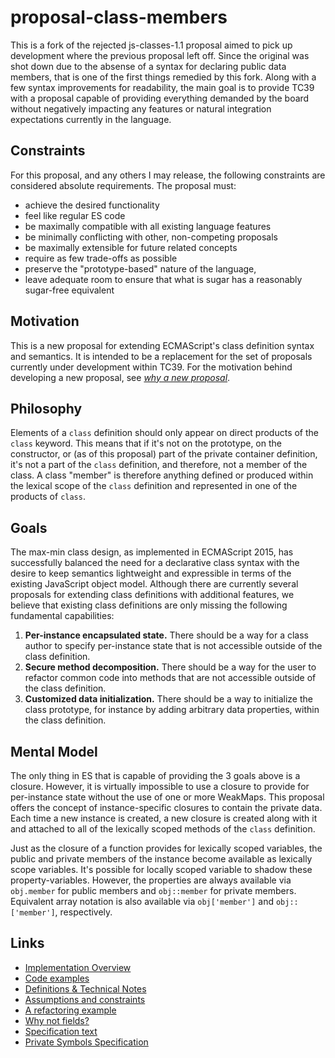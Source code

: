 # proposal-class-members
This is a fork of the rejected js-classes-1.1 proposal aimed to pick up development where the previous proposal left off. Since the original was shot down due to the absense of a syntax for declaring public data members, that is one of the first things remedied by this fork. Along with a few syntax improvements for readability, the main goal is to provide TC39 with a proposal capable of providing everything demanded by the board without negatively impacting any features or natural integration expectations currently in the language.

## Constraints
For this proposal, and any others I may release, the following constraints are considered absolute requirements. The proposal must:

* achieve the desired functionality
* feel like regular ES code
* be maximally compatible with all existing language features
* be minimally conflicting with other, non-competing proposals
* be maximally extensible for future related concepts
* require as few trade-offs as possible
* preserve the "prototype-based" nature of the language,
* leave adequate room to ensure that what is sugar has a reasonably sugar-free equivalent

## Motivation

This is a new proposal for extending ECMAScript's class definition syntax and semantics. It is intended to be a replacement for the  set of proposals currently under development within TC39. For the motivation behind developing a new proposal, see *[why a new proposal](docs/motivation.md)*.

## Philosophy
Elements of a `class` definition should only appear on direct products of the `class` keyword. This means that if it's not on the prototype, on the constructor, or (as of this proposal) part of the private container definition, it's not a part of the `class` definition, and therefore, not a member of the class. A class "member" is therefore anything defined or produced within the lexical scope of the `class` definition and represented in one of the products of `class`.

## Goals

The max-min class design, as implemented in ECMAScript 2015, has successfully balanced the need for a declarative class syntax with the desire to keep semantics lightweight and expressible in terms of the existing JavaScript object model. Although there are currently several proposals for extending class definitions with additional features, we believe that existing class definitions are only missing the following fundamental capabilities:

1. **Per-instance encapsulated state.** There should be a way for a class author to specify per-instance state that is not accessible outside of the class definition.
2. **Secure method decomposition.** There should be a way for the user to refactor common code into methods that are not accessible outside of the class definition.
3. **Customized data initialization.** There should be a way to initialize the class prototype, for instance by adding arbitrary data properties, within the class definition.

## Mental Model

The only thing in ES that is capable of providing the 3 goals above is a closure. However, it is virtually impossible to use a closure to provide for per-instance state without the use of one or more WeakMaps. This proposal offers the concept of instance-specific closures to contain the private data. Each time a new instance is created, a new closure is created along with it and attached to all of the lexically scoped methods of the `class` definition.

Just as the closure of a function provides for lexically scoped variables, the public and private members of the instance become available as lexically scope variables. It's possible for locally scoped variable to shadow these property-variables. However, the properties are always available via `obj.member` for public members and `obj::member` for private members. Equivalent array notation is also available via `obj['member']` and `obj::['member']`, respectively.


## Links

- [Implementation Overview](docs/implementation-overview.md)
- [Code examples](https://github.com/rdking/proposal-class-members/tree/master/examples)
- [Definitions & Technical Notes](docs/definitions.md)
- [Assumptions and constraints](docs/assumptions-and-constraints.md)
- [A refactoring example](docs/refactoring.md)
- [Why not fields?](docs/why-not-fields.md)
- [Specification text](https://rdking.github.io/proposal-class-members/)
- [Private Symbols Specification](https://github.com/zenparsing/proposal-private-symbols)